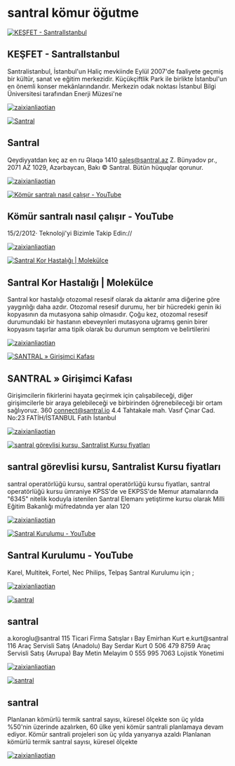 # santral kömur öğutme
<a href="https://mnn.zoosnet.net/LR/Chatpre.aspx?id=MNN94995150&p=https://topgrinding.com/" target="_blank">![KEŞFET - SantralIstanbul](https://github.com/technlg/images/blob/main/56.jpg)</a>
## KEŞFET - SantralIstanbul
Santralistanbul, İstanbul'un Haliç mevkiinde Eylül 2007'de faaliyete geçmiş bir kültür, sanat ve eğitim merkezidir. Küçükçiftlik Park ile birlikte İstanbul'un en önemli konser mekânlarındandır. Merkezin odak noktası İstanbul Bilgi Üniversitesi tarafından Enerji Müzesi'ne 
<a href="https://mnn.zoosnet.net/LR/Chatpre.aspx?id=MNN94995150&p=https://topgrinding.com/" target="_blank"><img src="https://github.com/technlg/images/raw/main/chat11.jpg" alt="zaixianliaotian"/></a><a href="//whatsapp.shibangsoft.com/WhatsApp.php" ><img src="https://github.com/technlg/images/raw/main/chat11.png" alt=""></a>
<a href="https://mnn.zoosnet.net/LR/Chatpre.aspx?id=MNN94995150&p=https://topgrinding.com/" target="_blank">![Santral](https://github.com/technlg/images/blob/main/27.jpg)</a>
## Santral
Qeydiyyatdan keç az en ru Əlaqə 1410 sales@santral.az Z. Bünyadov pr., 2071 AZ 1029, Azərbaycan, Bakı © Santral. Bütün hüquqlar qorunur.
<a href="https://mnn.zoosnet.net/LR/Chatpre.aspx?id=MNN94995150&p=https://topgrinding.com/" target="_blank"><img src="https://github.com/technlg/images/raw/main/chat11.jpg" alt="zaixianliaotian"/></a><a href="//whatsapp.shibangsoft.com/WhatsApp.php" ><img src="https://github.com/technlg/images/raw/main/chat11.png" alt=""></a>
<a href="https://mnn.zoosnet.net/LR/Chatpre.aspx?id=MNN94995150&p=https://topgrinding.com/" target="_blank">![Kömür santralı nasıl çalışır - YouTube](https://github.com/technlg/images/blob/main/65.jpg)</a>
## Kömür santralı nasıl çalışır - YouTube
15/2/2012· Teknoloji'yi Bizimle Takip Edin://
<a href="https://mnn.zoosnet.net/LR/Chatpre.aspx?id=MNN94995150&p=https://topgrinding.com/" target="_blank"><img src="https://github.com/technlg/images/raw/main/chat11.jpg" alt="zaixianliaotian"/></a><a href="//whatsapp.shibangsoft.com/WhatsApp.php" ><img src="https://github.com/technlg/images/raw/main/chat11.png" alt=""></a>
<a href="https://mnn.zoosnet.net/LR/Chatpre.aspx?id=MNN94995150&p=https://topgrinding.com/" target="_blank">![Santral Kor Hastalığı | Molekülce](https://github.com/technlg/images/blob/main/28.jpg)</a>
## Santral Kor Hastalığı | Molekülce
Santral kor hastalığı otozomal resesif olarak da aktarılır ama diğerine göre yaygınlığı daha azdır. Otozomal resesif durumu, her bir hücredeki genin iki kopyasının da mutasyona sahip olmasıdır. Çoğu kez, otozomal resesif durumundaki bir hastanın ebeveynleri mutasyona uğramış genin birer kopyasını taşırlar ama tipik olarak bu durumun semptom ve belirtilerini 
<a href="https://mnn.zoosnet.net/LR/Chatpre.aspx?id=MNN94995150&p=https://topgrinding.com/" target="_blank"><img src="https://github.com/technlg/images/raw/main/chat11.jpg" alt="zaixianliaotian"/></a><a href="//whatsapp.shibangsoft.com/WhatsApp.php" ><img src="https://github.com/technlg/images/raw/main/chat11.png" alt=""></a>
<a href="https://mnn.zoosnet.net/LR/Chatpre.aspx?id=MNN94995150&p=https://topgrinding.com/" target="_blank">![SANTRAL » Girişimci Kafası](https://github.com/technlg/images/blob/main/66.jpg)</a>
## SANTRAL » Girişimci Kafası
Girişimcilerin fikirlerini hayata geçirmek için çalışabileceği, diğer girişimcilerle bir araya gelebileceği ve birbirinden öğrenebileceği bir ortam sağlıyoruz. 360 connect@santral.io 4.4 Tahtakale mah. Vasıf Çınar Cad. No:23 FATİH/İSTANBUL Fatih İstanbul
<a href="https://mnn.zoosnet.net/LR/Chatpre.aspx?id=MNN94995150&p=https://topgrinding.com/" target="_blank"><img src="https://github.com/technlg/images/raw/main/chat11.jpg" alt="zaixianliaotian"/></a><a href="//whatsapp.shibangsoft.com/WhatsApp.php" ><img src="https://github.com/technlg/images/raw/main/chat11.png" alt=""></a>
<a href="https://mnn.zoosnet.net/LR/Chatpre.aspx?id=MNN94995150&p=https://topgrinding.com/" target="_blank">![santral görevlisi kursu, Santralist Kursu fiyatları](https://github.com/technlg/images/blob/main/13.jpg)</a>
## santral görevlisi kursu, Santralist Kursu fiyatları
santral operatörlüğü kursu, santral operatörlüğü kursu fiyatları, santral operatörlüğü kursu ümraniye KPSS'de ve EKPSS'de Memur atamalarında "6345" nitelik koduyla istenilen Santral Elemanı yetiştirme kursu olarak Milli Eğitim Bakanlığı müfredatında yer alan 120 
<a href="https://mnn.zoosnet.net/LR/Chatpre.aspx?id=MNN94995150&p=https://topgrinding.com/" target="_blank"><img src="https://github.com/technlg/images/raw/main/chat11.jpg" alt="zaixianliaotian"/></a><a href="//whatsapp.shibangsoft.com/WhatsApp.php" ><img src="https://github.com/technlg/images/raw/main/chat11.png" alt=""></a>
<a href="https://mnn.zoosnet.net/LR/Chatpre.aspx?id=MNN94995150&p=https://topgrinding.com/" target="_blank">![Santral Kurulumu - YouTube](https://github.com/technlg/images/blob/main/16.jpg)</a>
## Santral Kurulumu - YouTube
Karel, Multitek, Fortel, Nec Philips, Telpaş Santral Kurulumu için ; 
<a href="https://mnn.zoosnet.net/LR/Chatpre.aspx?id=MNN94995150&p=https://topgrinding.com/" target="_blank"><img src="https://github.com/technlg/images/raw/main/chat11.jpg" alt="zaixianliaotian"/></a><a href="//whatsapp.shibangsoft.com/WhatsApp.php" ><img src="https://github.com/technlg/images/raw/main/chat11.png" alt=""></a>
<a href="https://mnn.zoosnet.net/LR/Chatpre.aspx?id=MNN94995150&p=https://topgrinding.com/" target="_blank">![santral](https://github.com/technlg/images/blob/main/65.jpg)</a>
## santral
a.koroglu@santral 115 Ticari Firma Satışlar ı Bay Emirhan Kurt e.kurt@santral 116 Araç Servisli Satış (Anadolu) Bay Serdar Kurt 0 506 479 8759 Araç Servisli Satış (Avrupa) Bay Metin Melayim 0 555 995 7063 Lojistik Yönetimi 
<a href="https://mnn.zoosnet.net/LR/Chatpre.aspx?id=MNN94995150&p=https://topgrinding.com/" target="_blank"><img src="https://github.com/technlg/images/raw/main/chat11.jpg" alt="zaixianliaotian"/></a><a href="//whatsapp.shibangsoft.com/WhatsApp.php" ><img src="https://github.com/technlg/images/raw/main/chat11.png" alt=""></a>
<a href="https://mnn.zoosnet.net/LR/Chatpre.aspx?id=MNN94995150&p=https://topgrinding.com/" target="_blank">![santral](https://github.com/technlg/images/blob/main/51.jpg)</a>
## santral
Planlanan kömürlü termik santral sayısı, küresel ölçekte son üç yılda %50'nin üzerinde azalırken, 60 ülke yeni kömür santrali planlamaya devam ediyor. Kömür santrali projeleri son üç yılda yarıyarıya azaldı Planlanan kömürlü termik santral sayısı, küresel ölçekte 
<a href="https://mnn.zoosnet.net/LR/Chatpre.aspx?id=MNN94995150&p=https://topgrinding.com/" target="_blank"><img src="https://github.com/technlg/images/raw/main/chat11.jpg" alt="zaixianliaotian"/></a><a href="//whatsapp.shibangsoft.com/WhatsApp.php" ><img src="https://github.com/technlg/images/raw/main/chat11.png" alt=""></a>
